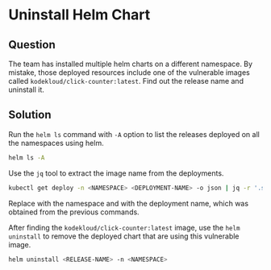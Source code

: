# Uninstall Helm Chart

## Question

The team has installed multiple helm charts on a different namespace. By mistake, those deployed
resources include one of the vulnerable images called `kodekloud/click-counter:latest`. Find out
the release name and uninstall it.

## Solution

Run the `helm ls` command with `-A` option to list the releases deployed on all the namespaces using helm.

```bash
helm ls -A
```

Use the `jq` tool to extract the image name from the deployments.

```bash
kubectl get deploy -n <NAMESPACE> <DEPLOYMENT-NAME> -o json | jq -r '.spec.template.spec.containers[].image'
```

Replace <NAMESPACE> with the namespace and <DEPLOYMENT-NAME> with the deployment name, which was obtained
from the previous commands.

After finding the `kodekloud/click-counter:latest` image, use the `helm uninstall` to remove the deployed chart
that are using this vulnerable image.

```bash
helm uninstall <RELEASE-NAME> -n <NAMESPACE>
```
